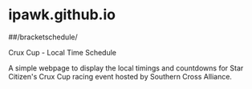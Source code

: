 # ipawk.github.io

##/bracketschedule/

Crux Cup - Local Time Schedule

A simple webpage to display the local timings and countdowns for Star Citizen's Crux Cup racing event hosted by Southern Cross Alliance.
